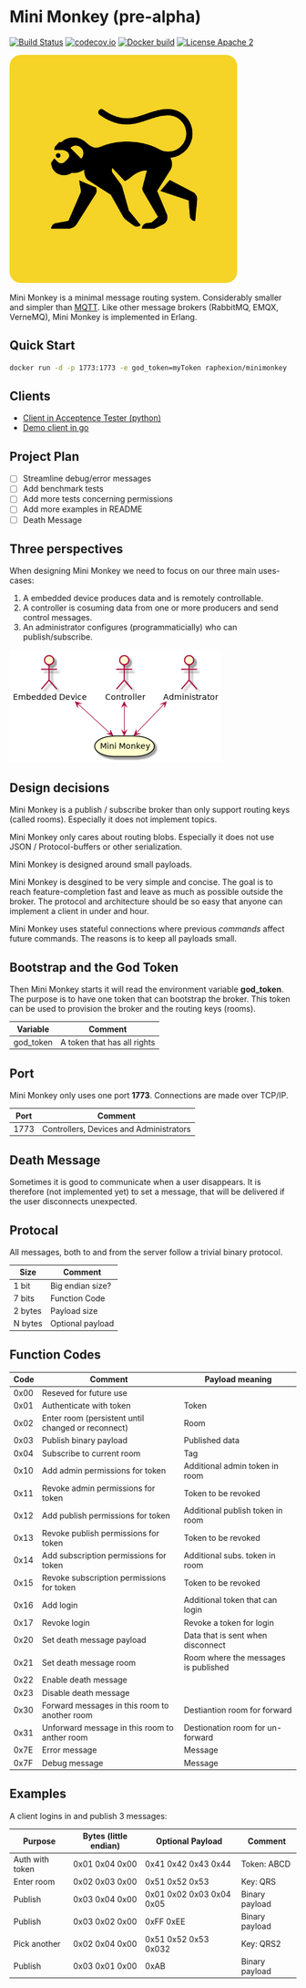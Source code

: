 Mini Monkey (pre-alpha)
=======================

[![Build Status](https://travis-ci.org/Raphexion/minimonkey.svg?branch=master)](https://travis-ci.org/Raphexion/minimonkey)
[![codecov.io](https://codecov.io/gh/Raphexion/minimonkey/coverage.svg?branch=master)](https://codecov.io/gh/Raphexion/minimonkey?branch=master)
[![Docker build](https://img.shields.io/docker/cloud/build/raphexion/minimonkey.svg?color=green)](https://hub.docker.com/r/raphexion/minimonkey)
[![License Apache 2](https://img.shields.io/badge/License-Apache2-blue.svg)](https://www.apache.org/licenses/LICENSE-2.0)

![Logo](doc/minimonkey_small.png)

Mini Monkey is a minimal message routing system.
Considerably smaller and simpler than [MQTT](https://en.wikipedia.org/wiki/MQTT).
Like other message brokers (RabbitMQ, EMQX, VerneMQ), Mini Monkey is implemented in Erlang.

Quick Start
-----------

```sh
docker run -d -p 1773:1773 -e god_token=myToken raphexion/minimonkey
```

Clients
-------

- [Client in Acceptence Tester (python)](https://github.com/Raphexion/minimonkey-tests/blob/master/libraries/MiniMonkey.py)
- [Demo client in go](https://github.com/Raphexion/minimonkey_pubsub)

Project Plan
------------

- [ ] Streamline debug/error messages
- [ ] Add benchmark tests
- [ ] Add more tests concerning permissions
- [ ] Add more examples in README
- [ ] Death Message

Three perspectives
------------------

When designing Mini Monkey we need to focus on our three main uses-cases:

1. A embedded device produces data and is remotely controllable.
2. A controller is cosuming data from one or more producers and send control messages.
3. An administrator configures (programmaticially) who can publish/subscribe.

![Three perspectives](doc/three_perspectives.png)

Design decisions
----------------

Mini Monkey is a publish / subscribe broker than only support routing keys (called rooms).
Especially it does not implement topics.

Mini Monkey only cares about routing blobs.
Especially it does not use JSON / Protocol-buffers or other serialization.

Mini Monkey is designed around small payloads.

Mini Monkey is desgined to be very simple and concise.
The goal is to reach feature-completion fast and leave as much as possible outside the broker.
The protocol and architecture should be so easy that anyone can implement a client in under and hour.

Mini Monkey uses stateful connections where previous _commands_ affect future commands.
The reasons is to keep all payloads small.

Bootstrap and the God Token
---------------------------

Then Mini Monkey starts it will read the environment variable **god_token**.
The purpose is to have one token that can bootstrap the broker.
This token can be used to provision the broker and the routing keys (rooms).

| Variable  | Comment                                 |
|-----------|-----------------------------------------|
| god_token | A token that has all rights             |


Port
----

Mini Monkey only uses one port **1773**.
Connections are made over TCP/IP.

| Port | Comment                                 |
|------|-----------------------------------------|
| 1773 | Controllers, Devices and Administrators |

Death Message
-------------

Sometimes it is good to communicate when a user disappears.
It is therefore (not implemented yet) to set a message, that
will be delivered if the user disconnects unexpected.

Protocal
--------

All messages, both to and from the server follow a trivial binary protocol.

| Size    | Comment                          |
|---------|----------------------------------|
| 1 bit   | Big endian size?                 |
| 7 bits  | Function Code                    |
| 2 bytes | Payload size                     |
| N bytes | Optional payload                 |

Function Codes
--------------

| Code | Comment                                                         | Payload meaning                      |
|------|-----------------------------------------------------------------|--------------------------------------|
| 0x00 | Reseved for future use                                          |                                      |
| 0x01 | Authenticate with token                                         | Token                                |
| 0x02 | Enter room (persistent until changed or reconnect)              | Room                                 |
| 0x03 | Publish binary payload                                          | Published data                       |
| 0x04 | Subscribe to current room                                       | Tag                                  |
| 0x10 | Add admin permissions for token                                 | Additional admin token in room       |
| 0x11 | Revoke admin permissions for token                              | Token to be revoked                  |
| 0x12 | Add publish permissions for token                               | Additional publish token in room     |
| 0x13 | Revoke publish permissions for token                            | Token to be revoked                  |
| 0x14 | Add subscription permissions for token                          | Additional subs. token in room       |
| 0x15 | Revoke subscription permissions for token                       | Token to be revoked                  |
| 0x16 | Add login                                                       | Additional token that can login      |
| 0x17 | Revoke login                                                    | Revoke a token for login             |
| 0x20 | Set death message payload                                       | Data that is sent when disconnect    |
| 0x21 | Set death message room                                          | Room where the messages is published |
| 0x22 | Enable death message                                            |                                      |
| 0x23 | Disable death message                                           |                                      |
| 0x30 | Forward messages in this room to another room                   | Destiantion room for forward         |
| 0x31 | Unforward message in this room to anther room                   | Destionation room for un-forward     |
| 0x7E | Error message                                                   | Message                              |
| 0x7F | Debug message                                                   | Message                              |

Examples
--------

A client logins in and publish 3 messages:

| Purpose          | Bytes (little endian) | Optional Payload         | Comment        |
|------------------|-----------------------|--------------------------|----------------|
| Auth with token  | 0x01 0x04 0x00        | 0x41 0x42 0x43 0x44      | Token: ABCD    |
| Enter room       | 0x02 0x03 0x00        | 0x51 0x52 0x53           | Key: QRS       |
| Publish          | 0x03 0x04 0x00        | 0x01 0x02 0x03 0x04 0x05 | Binary payload |
| Publish          | 0x03 0x02 0x00        | 0xFF 0xEE                | Binary payload |
| Pick another     | 0x02 0x04 0x00        | 0x51 0x52 0x53 0x032     | Key: QRS2      |
| Publish          | 0x03 0x01 0x00        | 0xAB                     | Binary payload |
